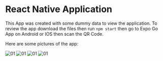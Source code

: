 # React Native Application

This App was created with some dummy data to view the application.
To review the app download the files then run `npm start` then go to Expo Go App on Android or IOS then scan the QR Code.

Here are some pictures of the app:

![01](/pictures/01.jpg)
![01](/pictures/02.jpg)
![01](/pictures/03.jpg)
![01](/pictures/04.jpg)

